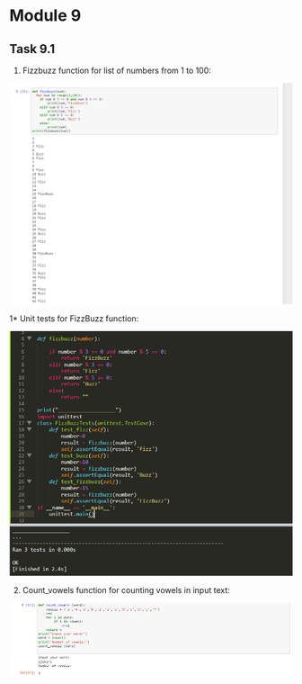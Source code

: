 # Module 9 

## Task 9.1

1) Fizzbuzz function for list of numbers from 1 to 100:

<img src="https://github.com/Yuliia-Sadoma/DevOps_online_Kyiv_2020Q42021Q1/blob/main/m9/task9.1/screenshots/1.PNG?raw=true">

1* Unit tests for FizzBuzz function:

<img src="https://github.com/Yuliia-Sadoma/DevOps_online_Kyiv_2020Q42021Q1/blob/main/m9/task9.1/screenshots/2.PNG?raw=true">

2) Count_vowels function for counting vowels in input text:

<img src="https://github.com/Yuliia-Sadoma/DevOps_online_Kyiv_2020Q42021Q1/blob/main/m9/task9.1/screenshots/3.PNG?raw=true">
